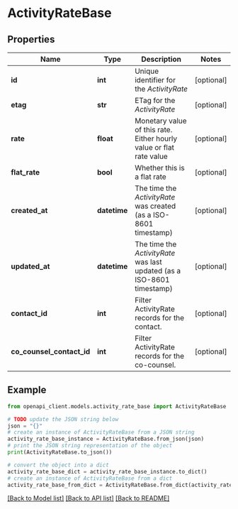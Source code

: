 # ActivityRateBase


## Properties

Name | Type | Description | Notes
------------ | ------------- | ------------- | -------------
**id** | **int** | Unique identifier for the *ActivityRate* | [optional] 
**etag** | **str** | ETag for the *ActivityRate* | [optional] 
**rate** | **float** | Monetary value of this rate. Either hourly value or flat rate value | [optional] 
**flat_rate** | **bool** | Whether this is a flat rate | [optional] 
**created_at** | **datetime** | The time the *ActivityRate* was created (as a ISO-8601 timestamp) | [optional] 
**updated_at** | **datetime** | The time the *ActivityRate* was last updated (as a ISO-8601 timestamp) | [optional] 
**contact_id** | **int** | Filter ActivityRate records for the contact. | [optional] 
**co_counsel_contact_id** | **int** | Filter ActivityRate records for the co-counsel. | [optional] 

## Example

```python
from openapi_client.models.activity_rate_base import ActivityRateBase

# TODO update the JSON string below
json = "{}"
# create an instance of ActivityRateBase from a JSON string
activity_rate_base_instance = ActivityRateBase.from_json(json)
# print the JSON string representation of the object
print(ActivityRateBase.to_json())

# convert the object into a dict
activity_rate_base_dict = activity_rate_base_instance.to_dict()
# create an instance of ActivityRateBase from a dict
activity_rate_base_from_dict = ActivityRateBase.from_dict(activity_rate_base_dict)
```
[[Back to Model list]](../README.md#documentation-for-models) [[Back to API list]](../README.md#documentation-for-api-endpoints) [[Back to README]](../README.md)


